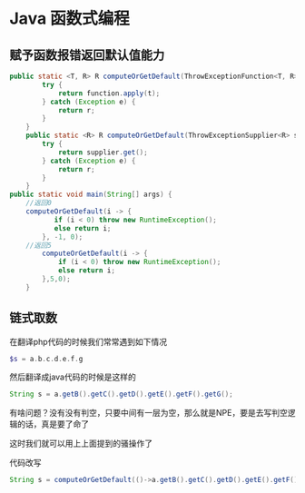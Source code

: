 


# Java 函数式编程

## 赋予函数报错返回默认值能力

```JAVA
public static <T, R> R computeOrGetDefault(ThrowExceptionFunction<T, R> function, T t, R r) {
        try {
            return function.apply(t);
        } catch (Exception e) {
            return r;
        }
    }
    public static <R> R computeOrGetDefault(ThrowExceptionSupplier<R> supplier,R r){
        try {
            return supplier.get();
        } catch (Exception e) {
            return r;
        }
    }
public static void main(String[] args) {
  	//返回0
  	computeOrGetDefault(i -> {
           if (i < 0) throw new RuntimeException();
           else return i;
        }, -1, 0);
  	//返回5
        computeOrGetDefault(i -> {
            if (i < 0) throw new RuntimeException();
            else return i;
        },5,0);
    }

```

## 链式取数

在翻译php代码的时候我们常常遇到如下情况

```php
$s = a.b.c.d.e.f.g
```

然后翻译成java代码的时候是这样的

```java
String s = a.getB().getC().getD().getE().getF().getG();
```

有啥问题？没有没有判空，只要中间有一层为空，那么就是NPE，要是去写判空逻辑的话，真是要了命了

这时我们就可以用上上面提到的骚操作了

代码改写

```java
String s = computeOrGetDefault(()->a.getB().getC().getD().getE().getF().getG(),"");
```

